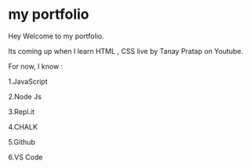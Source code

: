 # my portfolio

Hey Welcome to my portfolio.

Its coming up when I learn HTML , CSS live by Tanay Pratap on Youtube.

For now, I know :

  1.JavaScript

  2.Node Js

  3.Repl.it

  4.CHALK

  5.Github
  
  6.VS Code








 











  



